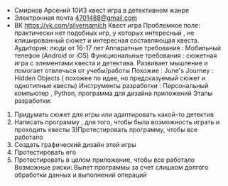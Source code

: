 + Смирнов Арсений 10И3 квест игра в детективном жанре
+ Электронная почта 4701488@gmail.com
+ ВК https://vk.com/silvernamich
               Квест игра 
 Проблемное поле: практически нет подобных игр, у которых интересный , не клишированный сюжет и интересная составляющая квеста.
 Аудитория: люди от 16-17 лет
 Аппаратные требования : Мобильный телефон (Android or iOS)
 Функциональные требования : сюжетная игра с элементами квеста и детектива. Развивает мышление и помогает отвлечься от учебы/работы
 Похожие : June's Journey : Hidden Objects ( похожее по идее, но предсказуемый сюжет и однотипные квесты)
 Инструменты разработки : Персональный компьютер , Python, программа для дизайна приложений
 Этапы разработки:
 1) Придумать сюжет для игры или адаптировать какой-то детектив
 2) Написать программу , для того, чтобы была возможность играть и проходить квесты
 3)Протестировать программу, чтобы все работало
 4) Создать графический дизайн этой игры
 5) Протестировать его
6) Протестировать в целом приложение, чтобы все работало
Возможные риски: Вылет программы за счет слишком долгого обработки данных и выполнений операций
